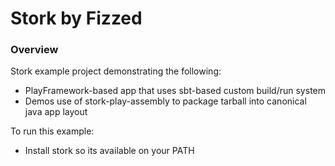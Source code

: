 Stork by Fizzed
=======================================

### Overview

Stork example project demonstrating the following:

 - PlayFramework-based app that uses sbt-based custom build/run system
 - Demos use of stork-play-assembly to package tarball into canonical java app layout

To run this example:

 - Install stork so its available on your PATH
